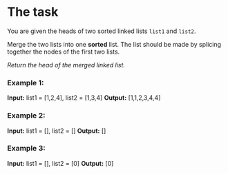 # The task

You are given the heads of two sorted linked lists `list1` and `list2`.

Merge the two lists into one **sorted** list. The list should be made by splicing together the nodes of the first two lists.

_Return the head of the merged linked list._

### Example 1:

**Input:** list1 = [1,2,4], list2 = [1,3,4]
**Output:** [1,1,2,3,4,4]

### Example 2:

**Input:** list1 = [], list2 = []
**Output:** []

### Example 3:

**Input:** list1 = [], list2 = [0]
**Output:** [0]
